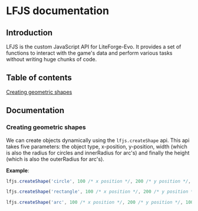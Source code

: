# LFJS documentation

## Introduction
LFJS is the custom JavaScript API for LiteForge-Evo. It provides a set of functions to interact with the game's data and perform various tasks without writing huge chunks of code.

## Table of contents
[Creating geometric shapes](#creating-geometric-shapes)

## Documentation
### Creating geometric shapes
We can create objects dynamically using the `lfjs.createShape` api. This api takes five parameters: the object type, x-position, y-position, width (which is also the radius for circles and innerRadius for arc's) and finally the height (which is also the outerRadius for arc's).

**Example**:
```js
lfjs.createShape('circle', 100 /* x position */, 200 /* y position */, 50 /* radius */); // creates a circle

lfjs.createShape('rectangle', 100 /* x position */, 200 /* y position */, 100 /* width */, 50 /* height */); // creates a rectangle

lfjs.createShape('arc', 100 /* x position */, 200 /* y position */, 100 /* innerRadius */, 50 /* outerRadius */); // creates an arc
```